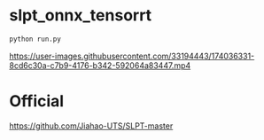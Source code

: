 # slpt_onnx_tensorrt
```bash
python run.py
```
https://user-images.githubusercontent.com/33194443/174036331-8cd6c30a-c7b9-4176-b342-592064a83447.mp4

# Official
https://github.com/Jiahao-UTS/SLPT-master
